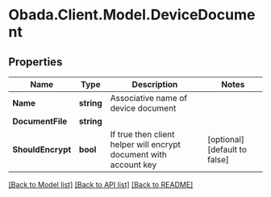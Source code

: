 
# Obada.Client.Model.DeviceDocument

## Properties

Name | Type | Description | Notes
------------ | ------------- | ------------- | -------------
**Name** | **string** | Associative name of device document | 
**DocumentFile** | **string** |  | 
**ShouldEncrypt** | **bool** | If true then client helper will encrypt document with account key | [optional] [default to false]

[[Back to Model list]](../README.md#documentation-for-models)
[[Back to API list]](../README.md#documentation-for-api-endpoints)
[[Back to README]](../README.md)

